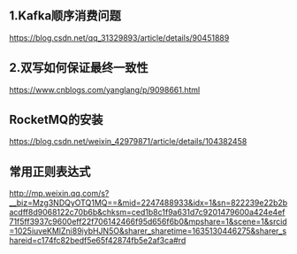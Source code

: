 ## 1.Kafka顺序消费问题

https://blog.csdn.net/qq_31329893/article/details/90451889

## 2.双写如何保证最终一致性

https://www.cnblogs.com/yanglang/p/9098661.html

## RocketMQ的安装

https://blog.csdn.net/weixin_42979871/article/details/104382458

## 常用正则表达式

http://mp.weixin.qq.com/s?__biz=Mzg3NDQyOTQ1MQ==&mid=2247488933&idx=1&sn=822239e22b2bacdff8d9068122c70b6b&chksm=ced1b8c1f9a631d7c9201479600a424e4ef71f5ff3937c9600eff22f706142466f95d656f6b0&mpshare=1&scene=1&srcid=1025iuveKMlZni89iybHJN5O&sharer_sharetime=1635130446275&sharer_shareid=c174fc82bedf5e65f42874fb5e2af3ca#rd